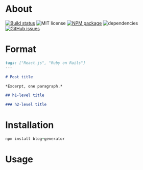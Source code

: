 # About

[![Build status][BS img]][Build status url]
![MIT license][license img]
[![NPM package][NPM version img]][NPM url]
![dependencies][dependencies img]
[![GitHub issues][issues img]][issues url]

# Format

```markdown
tags: ["React.js", "Ruby on Rails"]
---

# Post title

*Excerpt, one paragraph.*

## h1-level title

### h2-level title
```

# Installation

```ruby
npm install blog-generator
```

# Usage

[Build status url]: https://travis-ci.org/botanicus/blog-generator.js
[issues url]: https://github.com/botanicus/blog-generator.js/issues
[NPM url]: https://www.npmjs.com/package/@botanicus/blog-generator

[BS img]: https://travis-ci.org/botanicus/blog-generator.js.svg?branch=master
[NPM version img]: https://img.shields.io/npm/v/@botanicus/blog-generator.svg
[license img]: http://img.shields.io/badge/license-MIT-brightgreen.svg
[issues img]: https://img.shields.io/github/issues/botanicus/blog-generator.js.svg
[dependencies img]: https://img.shields.io/david/botanicus/blog-generator.js.svg
